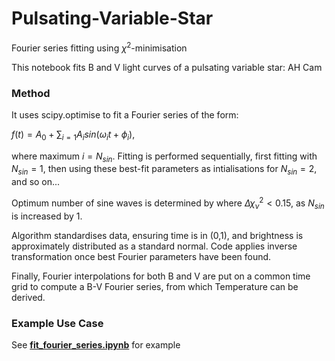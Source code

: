 # Pulsating-Variable-Star
Fourier series fitting using $\chi^2$-minimisation

This notebook fits B and V light curves of a pulsating variable star: AH Cam

### Method

It uses scipy.optimise to fit a Fourier series of the form:

$f(t) = A_0 + \sum_{i=1} A_i sin(\omega_i t + \phi_i)$,

where maximum $i=N_{sin}$. Fitting is performed sequentially, first fitting with $N_{sin}=1$, then using these best-fit parameters as intialisations for $N_{sin}=2$, and so on... 

Optimum number of sine waves is determined by where $\Delta \chi^2_{\nu}<0.15$, as $N_{sin}$ is increased by 1.

Algorithm standardises data, ensuring time is in (0,1), and brightness is approximately distributed as a standard normal. Code applies inverse transformation once best Fourier parameters have been found.

Finally, Fourier interpolations for both B and V are put on a common time grid to compute a B-V Fourier series, from which Temperature can be derived.

### Example Use Case

See [**fit_fourier_series.ipynb**](https://github.com/sam-m-ward/Pulsating-Variable-Star/blob/main/fit_fourier_series.ipynb) for example
